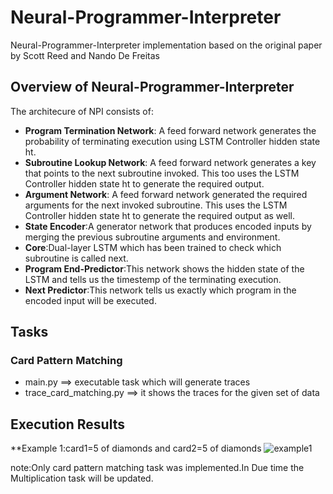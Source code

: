 # Neural-Programmer-Interpreter
Neural-Programmer-Interpreter implementation based on the original paper by Scott Reed and Nando De Freitas

## Overview of Neural-Programmer-Interpreter
The architecure of NPI consists of:

* **Program Termination Network**: A feed forward network generates the probability of terminating execution using LSTM Controller hidden state ht.
* **Subroutine Lookup Network**: A feed forward network generates a key that points to the next subroutine invoked. This too uses the LSTM Controller hidden state ht to generate the required output.
* **Argument Network**: A feed forward network generated the required arguments for the next invoked subroutine. This uses the LSTM Controller hidden state ht to generate the required output as well. 
* **State Encoder**:A generator network that produces encoded inputs by merging the previous subroutine arguments and environment.
* **Core**:Dual-layer LSTM which has been trained to check which subroutine is called next.
* **Program End-Predictor**:This network shows the hidden state of the LSTM and tells us the timestemp of the terminating execution.
* **Next Predictor**:This network tells us exactly which program in the encoded input will be executed.

## Tasks
### Card Pattern Matching
* main.py ==> executable task which will generate traces
* trace_card_matching.py ==>  it shows the traces for the given set of data

## Execution Results
**Example 1:card1=5 of diamonds and card2=5 of diamonds
![example1](https://user-images.githubusercontent.com/65048509/81460030-b8bd4d80-9170-11ea-8cf4-c7c93eadc4a5.JPG)


note:Only card pattern matching task was implemented.In Due time the Multiplication task will be updated.
